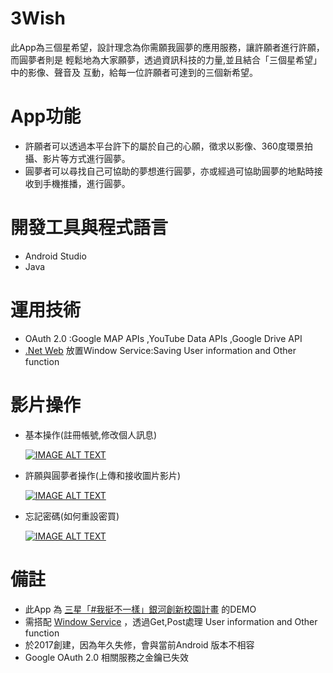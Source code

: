 # 3Wish

此App為三個星希望，設計理念為你需願我圓夢的應用服務，讓許願者進行許願，而圓夢者則是 輕鬆地為大家願夢，透過資訊科技的力量,並且結合「三個星希望」中的影像、聲音及
互動，給每一位許願者可達到的三個新希望。


# App功能

 - 許願者可以透過本平台許下的屬於自己的心願，徵求以影像、360度環景拍攝、影片等方式進行圓夢。
 - 圓夢者可以尋找自己可協助的夢想進行圓夢，亦或經過可協助圓夢的地點時接收到手機推播，進行圓夢。


# 開發工具與程式語言

 - Android Studio
 - Java


# 運用技術
 
 - OAuth 2.0 :Google MAP APIs ,YouTube Data APIs ,Google Drive API
 -  [.Net Web](https://github.com/percyku/3Wish-Server) 放置Window Service:Saving User information and Other function



# 影片操作

 - 基本操作(註冊帳號,修改個人訊息)
   
   [![IMAGE ALT TEXT](https://i9.ytimg.com/vi_webp/NxLazdrPkig/mqdefault.webp?v=674aff56&sqp=CMD8q7oG&rs=AOn4CLCPSrBbJvnPI6lcrm78tqJ3HQmu3w)](https://www.youtube.com/watch?v=NxLazdrPkig)
 

 - 許願與圓夢者操作(上傳和接收圖片影片)
   
   [![IMAGE ALT TEXT](https://i9.ytimg.com/vi/nKDhe5kFYbU/mqdefault.jpg?sqp=CJyIrLoG-oaymwEmCMACELQB8quKqQMa8AEB-AH-CYAC0AWKAgwIABABGFsgYihlMA8=&rs=AOn4CLD9N5o_euS4iI0Rv2q_-qoJ8niyPQ)](https://www.youtube.com/watch?v=nKDhe5kFYbU)
 

 - 忘記密碼(如何重設密買)

   [![IMAGE ALT TEXT](https://i9.ytimg.com/vi_webp/x5WO3NPCH4E/mqdefault.webp?v=674b0547&sqp=CMiKrLoG&rs=AOn4CLCkrGHy2Ucn0Io2rAoN4d_UBmyUbw)](https://www.youtube.com/watch?v=x5WO3NPCH4E)



# 備註

 - 此App 為 [三星「#我挺不一樣」銀河創新校園計畫](https://contest.bhuntr.com/tw/builderaliasab3fb959aa4e43c0a77065b01d99ca51/) 的DEMO
 - 需搭配 [Window Service](https://github.com/percyku/3Wish-Server) ，透過Get,Post處理 User information and Other function
 - 於2017創建，因為年久失修，會與當前Android 版本不相容
 - Google OAuth 2.0 相關服務之金鑰已失效